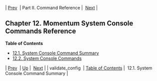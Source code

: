 | [Prev](executable.validate_config)  | Part II. Command Reference |  [Next](console_commands.summary_table.php) |
## Chapter 12. Momentum System Console Commands Reference
**Table of Contents**

* [12.1\. System Console Command Summary](console_commands.summary_table)
* [12.2\. System Console Commands](console.commands.non-module)

| [Prev](executable.validate_config)  | [Up](p.command.ref.php) |  [Next](console_commands.summary_table.php) |
| validate_config  | [Table of Contents](index) |  12.1. System Console Command Summary |
